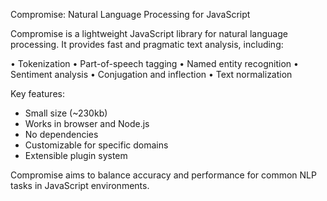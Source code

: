Compromise: Natural Language Processing for JavaScript

Compromise is a lightweight JavaScript library for natural language processing. It provides fast and pragmatic text analysis, including:

• Tokenization
• Part-of-speech tagging
• Named entity recognition
• Sentiment analysis
• Conjugation and inflection
• Text normalization

Key features:
- Small size (~230kb)
- Works in browser and Node.js
- No dependencies
- Customizable for specific domains
- Extensible plugin system

Compromise aims to balance accuracy and performance for common NLP tasks in JavaScript environments.

